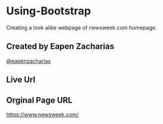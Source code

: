 # Using-Bootstrap

Creating a look alike webpage of newsweek.com homepage.

## Created by Eapen Zacharias

[@eapenzacharias](https://github.com/eapenzacharias/)

## Live Url

## Orginal Page URL
https://www.newsweek.com/
